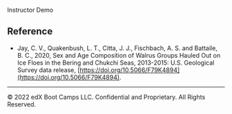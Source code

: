 Instructor Demo

## Reference

* Jay, C. V., Quakenbush, L. T., Citta, J. J., Fischbach, A. S. and Battaile, B. C., 2020, Sex and Age Composition of Walrus Groups Hauled Out on Ice Floes in the Bering and Chukchi Seas, 2013-2015: U.S. Geological Survey data release, [https://doi.org/10.5066/F79K4894](https://doi.org/10.5066/F79K4894).

---

© 2022 edX Boot Camps LLC. Confidential and Proprietary. All Rights Reserved.
